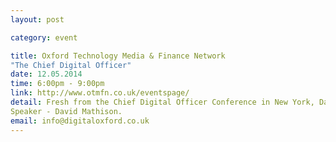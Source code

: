 ```yaml
---
layout: post

category: event

title: Oxford Technology Media & Finance Network
"The Chief Digital Officer"
date: 12.05.2014
time: 6:00pm - 9:00pm
link: http://www.otmfn.co.uk/eventspage/
detail: Fresh from the Chief Digital Officer Conference in New York, David Mathison, founder of the CDO Club, will share his global research on the digitisation trends that drive this new and unique leadership role in industry, government and non-profit organisations.
Speaker - David Mathison.
email: info@digitaloxford.co.uk
---
```

